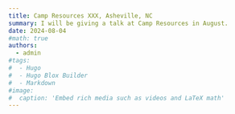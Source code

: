 ```yaml
---
title: Camp Resources XXX, Asheville, NC
summary: I will be giving a talk at Camp Resources in August. 
date: 2024-08-04
#math: true
authors:
  - admin
#tags:
#  - Hugo
#  - Hugo Blox Builder
#  - Markdown
#image:
#  caption: 'Embed rich media such as videos and LaTeX math'
---
```

